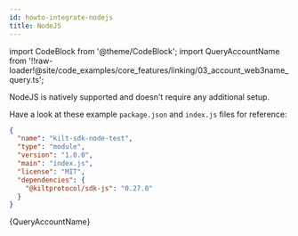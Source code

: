 ```yaml
---
id: howto-integrate-nodejs
title: NodeJS
---
```


import CodeBlock from '@theme/CodeBlock';
import QueryAccountName from '!!raw-loader!@site/code_examples/core_features/linking/03_account_web3name_query.ts';


NodeJS is natively supported and doesn't require any additional setup.

Have a look at these example `package.json` and `index.js` files for reference:

<!--
  TODO: Make this JSON dynamically generated (and tested),
  or at least the SDK version automatically updated as part of the CI PR on SDK releases
-->
```json
{
  "name": "kilt-sdk-node-test",
  "type": "module",
  "version": "1.0.0",
  "main": "index.js",
  "license": "MIT",
  "dependencies": {
    "@kiltprotocol/sdk-js": "0.27.0"
  }
}
```

<CodeBlock className="language-ts">
  {QueryAccountName}
</CodeBlock>